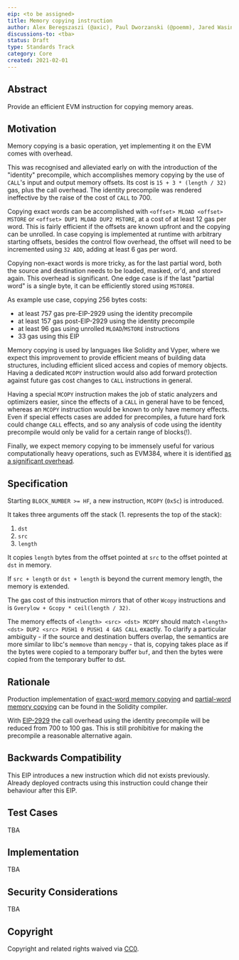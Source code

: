 ```yaml
---
eip: <to be assigned>
title: Memory copying instruction
author: Alex Beregszaszi (@axic), Paul Dworzanski (@poemm), Jared Wasinger (@jwasinger), Casey Detrio (@cdetrio), Pawel Bylica (@chfast)
discussions-to: <tba>
status: Draft
type: Standards Track
category: Core
created: 2021-02-01
---
```


## Abstract

Provide an efficient EVM instruction for copying memory areas.

## Motivation

Memory copying is a basic operation, yet implementing it on the EVM comes with overhead.

This was recognised and alleviated early on with the introduction of the "identity" precompile, which accomplishes
memory copying by the use of `CALL`'s input and output memory offsets. Its cost is `15 + 3 * (length / 32)` gas, plus
the call overhead. The identity precompile was rendered ineffective by the raise of the cost of `CALL` to 700.

Copying exact words can be accomplished with `<offset> MLOAD <offset> MSTORE` or `<offset> DUP1 MLOAD DUP2 MSTORE`,
at a cost of at least 12 gas per word. This is fairly efficient if the offsets are known upfront and the copying can be unrolled.
In case copying is implemented at runtime with arbitrary starting offsets, besides the control flow overhead, the offset
will need to be incremented using `32 ADD`, adding at least 6 gas per word.

Copying non-exact words is more tricky, as for the last partial word, both the source and destination needs to be loaded,
masked, or'd, and stored again. This overhead is significant. One edge case is if the last "partial word" is a single byte,
it can be efficiently stored using `MSTORE8`.

As example use case, copying 256 bytes costs:
- at least 757 gas pre-EIP-2929 using the identity precompile
- at least 157 gas post-EIP-2929 using the identity precompile
- at least 96 gas using unrolled `MLOAD`/`MSTORE` instructions
- 33 gas using this EIP

Memory copying is used by languages like Solidity and Vyper, where we expect this improvement to provide efficient means of building data structures, including efficient sliced access and copies of memory objects. Having a dedicated `MCOPY` instruction would also add forward protection against future gas cost changes to `CALL` instructions in general.

Having a special `MCOPY` instruction makes the job of static analyzers and optimizers easier, since the effects of a `CALL` in general have to be fenced, whereas an `MCOPY` instruction would be known to only have memory effects. Even if special effects cases are added for precompiles, a future hard fork could change `CALL` effects, and so any analysis of code using the identity precompile would only be valid for a certain range of blocks(!).

Finally, we expect memory copying to be immensely useful for various computationally heavy operations, such as EVM384,
where it is identified [as a significant overhead](https://notes.ethereum.org/@poemm/evm384-update5#Memory-Manipulation-Cost).

## Specification

Starting `BLOCK_NUMBER >= HF`, a new instruction, `MCOPY` (`0x5c`) is introduced.

It takes three arguments off the stack (1. represents the top of the stack):
1. `dst`
2. `src`
3. `length`

It copies `length` bytes from the offset pointed at `src` to the offset pointed at `dst` in memory.

If `src + length` or `dst + length` is beyond the current memory length, the memory is extended.

The gas cost of this instruction mirrors that of other `Wcopy` instructions and is `Gverylow + Gcopy * ceil(length / 32)`.

The memory effects of `<length> <src> <dst> MCOPY` should match `<length> <dst> DUP2 <src> PUSH1 0 PUSH1 4 GAS CALL` exactly. To clarify a particular ambiguity - if the source and destination buffers overlap, the semantics are more similar to libc's `memmove` than `memcpy` - that is, copying takes place as if the bytes were copied to a temporary buffer `buf`, and then the bytes were copied from the temporary buffer to dst.

## Rationale

Production implementation of [exact-word memory copying](https://github.com/ethereum/solidity/blob/v0.8.0/libsolidity/codegen/CompilerUtils.cpp#L649) and
[partial-word memory copying](https://github.com/ethereum/solidity/blob/v0.8.0/libsolidity/codegen/CompilerUtils.cpp#L665) can be found in
the Solidity compiler. 

With [EIP-2929](https://eips.ethereum.org/EIPS/eip-2929) the call overhead using the identity precompile will be reduced from 700 to 100 gas.
This is still prohibitive for making the precompile a reasonable alternative again.

## Backwards Compatibility

This EIP introduces a new instruction which did not exists previously. Already deployed contracts using this instruction could change their behaviour after this EIP.

## Test Cases

TBA

## Implementation

TBA

## Security Considerations

TBA

## Copyright

Copyright and related rights waived via [CC0](https://creativecommons.org/publicdomain/zero/1.0/).

